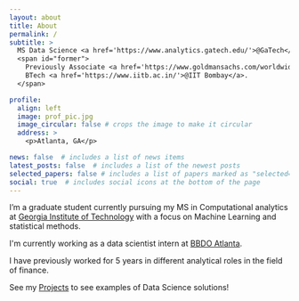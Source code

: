 ```yaml
---
layout: about
title: About
permalink: /
subtitle: >
  MS Data Science <a href='https://www.analytics.gatech.edu/'>@GaTech</a> <br>
  <span id="former">
    Previously Associate <a href='https://www.goldmansachs.com/worldwide/india/careers/bengaluru-office/'>@GoldmanSachs</a>,
    BTech <a href='https://www.iitb.ac.in/'>@IIT Bombay</a>.
  </span>

profile:
  align: left
  image: prof_pic.jpg
  image_circular: false # crops the image to make it circular
  address: >
    <p>Atlanta, GA</p>

news: false  # includes a list of news items
latest_posts: false  # includes a list of the newest posts
selected_papers: false # includes a list of papers marked as "selected={true}"
social: true  # includes social icons at the bottom of the page
---
```


I’m a graduate student currently pursuing my MS in Computational analytics at [Georgia Institute of Technology](https://www.analytics.gatech.edu/) with a focus on Machine Learning and statistical methods.

I'm currently working as a data scientist intern at [BBDO Atlanta](https://bbdoatl.com/). 

I have previously worked for 5 years in different analytical roles in the field of finance.

See my [Projects](/projects/) to see examples of Data Science solutions!

<!-- 
Write your biography here. Tell the world about yourself. Link to your favorite [subreddit](http://reddit.com). You can put a picture in, too. The code is already in, just name your picture `prof_pic.jpg` and put it in the `img/` folder.

Put your address / P.O. box / other info right below your picture. You can also disable any of these elements by editing `profile` property of the YAML header of your `_pages/about.md`. Edit `_bibliography/papers.bib` and Jekyll will render your [publications page](/al-folio/publications/) automatically.

Link to your social media connections, too. This theme is set up to use [Font Awesome icons](http://fortawesome.github.io/Font-Awesome/) and [Academicons](https://jpswalsh.github.io/academicons/), like the ones below. Add your Facebook, Twitter, LinkedIn, Google Scholar, or just disable all of them. -->
